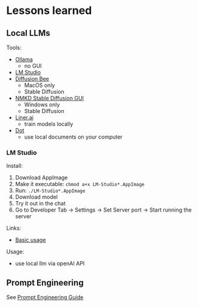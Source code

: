 # Lessons learned

## Local LLMs

Tools:
- [Ollama](https://ollama.com/)
  - no GUI 
- [LM Studio](https://lmstudio.ai/)
- [Diffusion Bee](https://diffusionbee.com/)
  - MacOS only
  - Stable Diffusion 
- [NMKD Stable Diffusion GUI](https://nmkd.itch.io/t2i-gui) 
  - Windows only
  - Stable Diffusion
- [Liner.ai](https://liner.ai/)
  - train models locally
- [Dot](https://dotapp.uk/)
  - use local documents on your computer 

### LM Studio

Install:
1. Download AppImage
2. Make it executable: `chmod a+x LM-Studio*.AppImage`
3. Run: `./LM-Studio*.AppImage`
4. Download model
5. Try it out in the chat
6. Go to Developer Tab -> Settings -> Set Server port -> Start running the server

Links:
- [Basic usage](https://lmstudio.ai/docs/app/basics)

Usage:
- use local llm via openAI API

## Prompt Engineering

See [Prompt Engineering Guide](https://www.promptingguide.ai/introduction/examples.en#conversation)